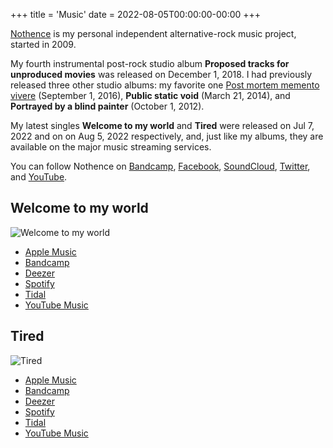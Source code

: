 +++
title = 'Music'
date = 2022-08-05T00:00:00-00:00
+++

[Nothence](https://nothence.com) is my personal independent alternative-rock music project, started in 2009.

My fourth instrumental post-rock studio album **Proposed tracks for unproduced movies** was released on December 1, 2018. I had previously released three other studio albums: my favorite one [Post mortem memento vivere](https://pmmv.nothence.com) (September 1, 2016), **Public static void** (March 21, 2014), and **Portrayed by a blind painter** (October 1, 2012).

My latest singles **Welcome to my world** and **Tired** were released on Jul 7, 2022 and on on Aug 5, 2022 respectively, and, just like my albums, they are available on the major music streaming services.

You can follow Nothence on [Bandcamp](https://nothence.bandcamp.com), [Facebook](https://facebook.com/nothence), [SoundCloud](https://soundcloud.com/nothence), [Twitter](https://twitter.com/nothence), and [YouTube](https://youtube.com/nothence).

## Welcome to my world

![Welcome to my world](https://nothence.com/images/welcome-to-my-world-360.png)

- [Apple Music](https://itunes.apple.com/album/id/1632364337)
- [Bandcamp](https://nothence.bandcamp.com/track/welcome-to-my-world)
- [Deezer](https://deezer.page.link/YgXqFnUCXrXnuHCk7)
- [Spotify](https://open.spotify.com/album/1mVwbroON2Pu5FmBeXvNRh)
- [Tidal](https://tidal.com/browse/album/235960216)
- [YouTube Music](https://music.youtube.com/watch?v=V-enU5GutNE)

## Tired

![Tired](https://nothence.com/images/tired-360.png)

- [Apple Music](https://itunes.apple.com/album/id/1638198475)
- [Bandcamp](https://nothence.bandcamp.com/track/tired)
- [Deezer](https://deezer.page.link/3EYb8gYKXqXBfEES9)
- [Spotify](https://open.spotify.com/album/1xDCSC8bWOVgF6gkymxRIX)
- [Tidal](https://tidal.com/browse/album/241506018)
- [YouTube Music](https://music.youtube.com/watch?v=iIuBcF_YQbI)

